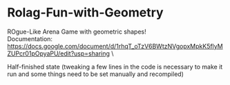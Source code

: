 # Rolag-Fun-with-Geometry
ROgue-Like Arena Game with geometric shapes! \
Documentation: https://docs.google.com/document/d/1rhqT_oTzV6BWtzNVgopxMpkK5flyMZUPcr01pOpyaPU/edit?usp=sharing \

Half-finished state (tweaking a few lines in the code is necessary to make it run and some things need to be set manually and recompiled)
